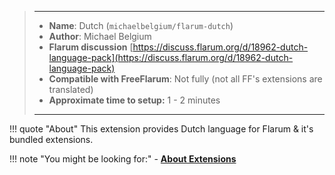 > ---
> - **Name**: Dutch (`michaelbelgium/flarum-dutch`)
> - **Author**: Michael Belgium
> - **Flarum discussion** [https://discuss.flarum.org/d/18962-dutch-language-pack](https://discuss.flarum.org/d/18962-dutch-language-pack)
> - **Compatible with FreeFlarum**: Not fully (not all FF's extensions are translated)
> - **Approximate time to setup:** 1 - 2 minutes
>
> ---

!!! quote "About"
    This extension provides Dutch language for Flarum & it's bundled extensions.

!!! note "You might be looking for:"
    - **[About Extensions](/docs/how-to/extensions/about-extensions/)**
